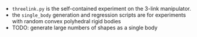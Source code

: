 * `threelink.py` is the self-contained experiment on the 3-link manipulator.
* the `single_body` generation and regression scripts are for experiments with
  random convex polyhedral rigid bodies
* TODO: generate large numbers of shapes as a single body
